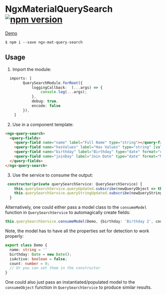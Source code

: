 # NgxMaterialQuerySearch [![npm version](https://badge.fury.io/js/ngx-mat-query-search.svg)](https://badge.fury.io/js/ngx-mat-query-search)
[Demo](https://128keaton.github.io/NgxMaterialQuerySearch/)

```shell
$ npm i --save ngx-mat-query-search
```

## Usage

1. Import the module:
```typescript
  imports: [
        QuerySearchModule.forRoot({
            loggingCallback:  (...args) => {
                console.log(...args);
            },
            debug: true,
            encode: false
        }),
    ]
```

2. Use in a component template:

```html
<ngx-query-search>
  <query-fields>
    <query-field name="name" label="Full Name" type="string"></query-field>
    <query-field name="hasValues" label="Has Values" type="string" [values]="['a', 'b']"></query-field>
    <query-field name="birthday" label="Birthday" type="date" format="dd/MM/yyyy"></query-field>
    <query-field name="joinDay" label="Join Date" type="date" format="MM/dd"></query-field>
  </query-fields>
</ngx-query-search>
```

3. Use the service to consume the output:
```typescript
 constructor(private querySearchService: QuerySearchService) {
    this.querySearchService.queryUpdated.subscribe(newQueryObject => this.queryObject = newQueryObject);
    this.querySearchService.queryStringUpdated.subscribe(newQueryString => this.queryString = newQueryString);
  }
```

Alternatively, one could either pass a model class to the `consumeModel` function in `QuerySearchService` to automagically create fields:
```typescript
this.querySearchService.consumeModel(Demo, {birthday: 'Birthday 2', count: 'Total Count', name: 'Other Name', isActive: 'Active'});
```
Note, the model has to have all the properties set for detection to work properly:
```typescript
export class Demo {
  name: string = ''
  birthday: Date = new Date();
  isActive: boolean = false;
  count: number = 0;
  // Or you can set them in the constructor
}
```

One could also just pass an instantiated/populated model to the `consumeObject` function in `QuerySearchService` to produce similar results.
